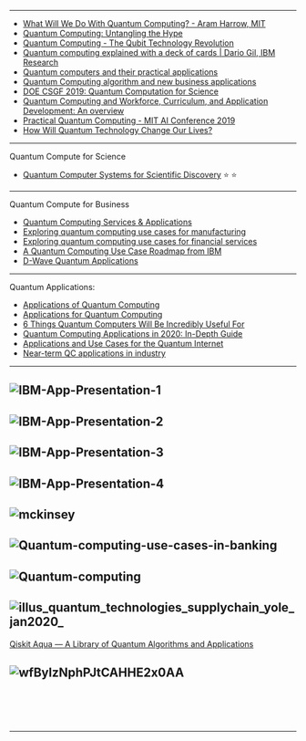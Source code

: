 
-------------------
- [What Will We Do With Quantum Computing? - Aram Harrow, MIT](https://www.youtube.com/watch?v=dU8_wSDhIFU)
- [Quantum Computing: Untangling the Hype](https://www.youtube.com/watch?v=wE1OCXvaDtc)
- [Quantum Computing - The Qubit Technology Revolution](https://www.youtube.com/watch?v=OdVSNNvWikQ)
- [Quantum computing explained with a deck of cards | Dario Gil, IBM Research](https://www.youtube.com/watch?v=yy6TV9Dntlw&list=RDQMRs0q-Z4CEtM&start_radio=1)
- [Quantum computers and their practical applications](https://www.youtube.com/watch?v=_-eQqAHsEao)
- [Quantum Computing algorithm and new business applications](https://www.youtube.com/watch?v=2z5vezzWkes)
- [DOE CSGF 2019: Quantum Computation for Science](https://www.youtube.com/watch?v=sGFZEMgM5F4)
- [Quantum Computing and Workforce, Curriculum, and Application Development: An overview]()
- [Practical Quantum Computing - MIT AI Conference 2019](https://www.youtube.com/watch?v=923MykXgcSE)
- [How Will Quantum Technology Change Our Lives?](https://www.youtube.com/watch?v=St76QFAjwXY)

-------------------------
Quantum Compute for Science


- [Quantum Computer Systems for Scientific Discovery](https://arxiv.org/pdf/1912.07577.pdf) :star: :star:

----------------------



Quantum Compute for Business

- [Quantum Computing Services & Applications](https://www.accenture.com/_acnmedia/PDF-54/Accenture-807510-Quantum-Computing-RGB-V02.pdf#zoom=50)
- [Exploring quantum computing use cases for manufacturing](https://www.ibm.com/downloads/cas/LJBOKBLW)
- [Exploring quantum computing use cases for financial services](https://www.ibm.com/thought-leadership/institute-business-value/report/exploring-quantum-financial)
- [A Quantum Computing Use Case Roadmap from IBM](https://quantumcomputingreport.com/our-take/a-quantum-computing-application-roadmap-from-ibm/)
- [D-Wave Quantum Applications](https://www.dwavesys.com/applications)


-----------------


Quantum Applications:

- [Applications of Quantum Computing](https://nqit.ox.ac.uk/content/applications-quantum-computing)
- [Applications for Quantum Computing](https://quantumcomputingreport.com/our-take/the-best-applications-for-quantum-computing/)
- [6 Things Quantum Computers Will Be Incredibly Useful For](https://singularityhub.com/2017/06/25/6-things-quantum-computers-will-be-incredibly-useful-for/)
- [Quantum Computing Applications in 2020: In-Depth Guide](https://research.aimultiple.com/quantum-computing-applications/)
- [Applications and Use Cases for the Quantum Internet](https://tools.ietf.org/id/draft-wang-qirg-quantum-internet-use-cases-02.html)
- [Near-term QC applications in industry](https://www.dwavesys.com/sites/default/files/33_Thurs_AM_Neukhart.pdf)

-------------
![IBM-App-Presentation-1](https://secureservercdn.net/166.62.111.84/80b.bf1.myftpupload.com/wp-content/uploads/2019/08/IBM-App-Presentation-1-August-20-2019.png)
-------------
![IBM-App-Presentation-2](https://secureservercdn.net/166.62.111.84/80b.bf1.myftpupload.com/wp-content/uploads/2019/08/IBM-App-Presentation-2-August-20-2019.png)
-------------
![IBM-App-Presentation-3](https://secureservercdn.net/166.62.111.84/80b.bf1.myftpupload.com/wp-content/uploads/2019/08/IBM-App-Presentation-3-August-20-2019.png)
-------------
![IBM-App-Presentation-4](https://secureservercdn.net/166.62.111.84/80b.bf1.myftpupload.com/wp-content/uploads/2019/08/IBM-App-Presentation-4-August-20-2019.png)
-------------
![mckinsey](https://research.aimultiple.com/wp-content/uploads/2019/11/mckinsey-1.jpg)
-------------
![Quantum-computing-use-cases-in-banking](https://www.everestgrp.com/wp-content/uploads/2019/01/Quantum-computing-use-cases-in-banking.png)
-------------
![Quantum-computing](https://i1.wp.com/www.iasexpress.net/wp-content/uploads/2019/10/Quantum-computing.jpeg?ssl=1)
-------------
![illus_quantum_technologies_supplychain_yole_jan2020_](http://www.yole.fr/iso_album/illus_quantum_technologies_supplychain_yole_jan2020_(430x278).jpg)
-------------
[Qiskit Aqua — A Library of Quantum Algorithms and Applications](https://medium.com/qiskit/qiskit-aqua-a-library-of-quantum-algorithms-and-applications-33ecf3b36008)

![wfBylzNphPJtCAHHE2x0AA](https://miro.medium.com/max/2000/1*wfBylzNphPJtCAHHE2x0AA.png)
-------------
![]()
-------------
![]()
-------------
![]()

--------------
